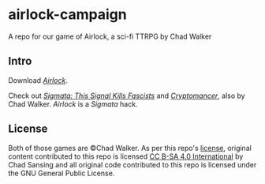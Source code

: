 # airlock-campaign
A repo for our game of Airlock, a sci-fi TTRPG by Chad Walker

## Intro

Download [*Airlock*](https://cdn.discordapp.com/attachments/487257602380791829/487257757808852992/AirlockRPG_ChadWalker.pdf).

Check out [*Sigmata: This Signal Kills Fascists*](https://www.drivethrurpg.com/product/247973/SIGMATA-This-Signal-Kills-Fascists?src=hottest) and [*Cryptomancer*](http://cryptorpg.com), also by Chad Walker. *Airlock* is a *Sigmata* hack.

## License

Both of those games are ©Chad Walker. As per this repo's [license](https://github.com/chadsansing/airlock-campaign/blob/master/LICENSE), original content contributed to this repo is licensed [CC B-SA 4.0 International](https://creativecommons.org/licenses/by-sa/4.0/) by Chad Sansing and all original code contributed to this repo is licensed under the GNU General Public License.

